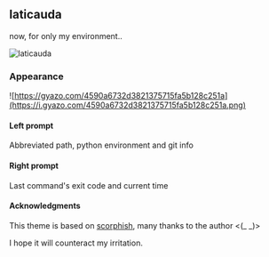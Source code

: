 ## laticauda

now, for only my environment..

![laticauda](http://images.hangame.co.jp/hangame/notices/2013fk/05/wkwk_oii60_130528_06.jpg)

### Appearance

![https://gyazo.com/4590a6732d3821375715fa5b128c251a](https://i.gyazo.com/4590a6732d3821375715fa5b128c251a.png)

#### Left prompt
Abbreviated path, python environment and git info

#### Right prompt
Last command's exit code and current time

#### Acknowledgments
This theme is based on [scorphish](https://github.com/oh-my-fish/theme-scorphish), many thanks to the author <(_ _)>

I hope it will counteract my irritation.
